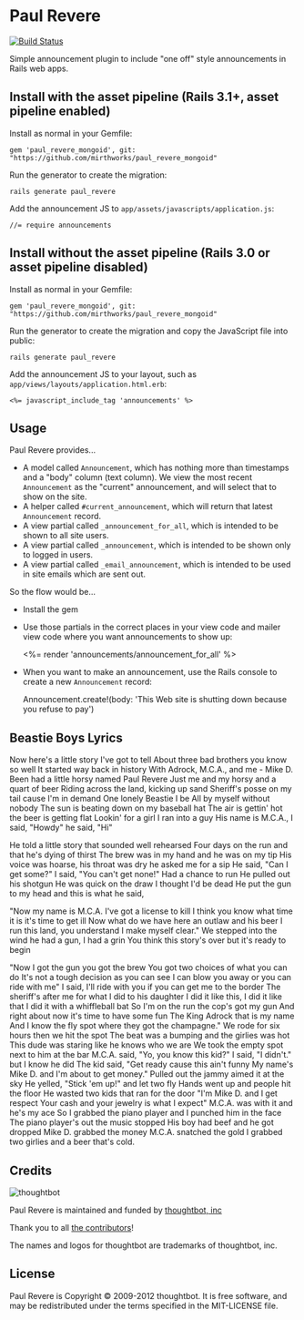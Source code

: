 Paul Revere
===========

[![Build Status](https://secure.travis-ci.org/kennym/paul_revere_mongoid.png?branch=master)](http://travis-ci.org/kennym/paul_revere_mongoid)


Simple announcement plugin to include "one off" style announcements in Rails web apps.

Install with the asset pipeline (Rails 3.1+, asset pipeline enabled)
--------------------------------------------------------------------

Install as normal in your Gemfile:

    gem 'paul_revere_mongoid', git: "https://github.com/mirthworks/paul_revere_mongoid"

Run the generator to create the migration:

    rails generate paul_revere

Add the announcement JS to `app/assets/javascripts/application.js`:

    //= require announcements


Install without the asset pipeline (Rails 3.0 or asset pipeline disabled)
---------------------------------------------------------------------------

Install as normal in your Gemfile:

    gem 'paul_revere_mongoid', git: "https://github.com/mirthworks/paul_revere_mongoid"

Run the generator to create the migration and copy the JavaScript file into public:

    rails generate paul_revere

Add the announcement JS to your layout, such as `app/views/layouts/application.html.erb`:

    <%= javascript_include_tag 'announcements' %>

Usage
-----

Paul Revere provides...

* A model called `Announcement`, which has nothing more than timestamps and a "body" column (text column).  We view the most recent `Announcement` as the "current" announcement, and will select that to show on the site.
* A helper called `#current_announcement`, which will return that latest `Announcement` record.
* A view partial called `_announcement_for_all`, which is intended to be shown to all site users.
* A view partial called `_announcement`, which is intended to be shown only to logged in users.
* A view partial called `_email_announcement`, which is intended to be used in site emails which are sent out.

So the flow would be...

* Install the gem
* Use those partials in the correct places in your view code and mailer view code where you want announcements to show up:

    <%= render 'announcements/announcement_for_all' %>

* When you want to make an announcement, use the Rails console to create a new `Announcement` record:

    Announcement.create!(body: 'This Web site is shutting down because you refuse to pay')

Beastie Boys Lyrics
-------------------

Now here's a little story I've got to tell
About three bad brothers you know so well
It started way back in history
With Adrock, M.C.A., and me - Mike D.
Been had a little horsy named Paul Revere
Just me and my horsy and a quart of beer
Riding across the land, kicking up sand
Sheriff's posse on my tail cause I'm in demand
One lonely Beastie I be
All by myself without nobody
The sun is beating down on my baseball hat
The air is gettin' hot the beer is getting flat
Lookin' for a girl I ran into a guy
His name is M.C.A., I said, "Howdy" he said, "Hi"

He told a little story that sounded well rehearsed
Four days on the run and that he's dying of thirst
The brew was in my hand and he was on my tip
His voice was hoarse, his throat was dry he asked me for a sip
He said, "Can I get some?"
I said, "You can't get none!"
Had a chance to run
He pulled out his shotgun
He was quick on the draw I thought I'd be dead
He put the gun to my head and this is what he said,

"Now my name is M.C.A. I've got a license to kill
I think you know what time it is it's time to get ill
Now what do we have here an outlaw and his beer
I run this land, you understand I make myself clear."
We stepped into the wind he had a gun, I had a grin
You think this story's over but it's ready to begin

"Now I got the gun you got the brew
You got two choices of what you can do
It's not a tough decision as you can see
I can blow you away or you can ride with me"
I said, I'll ride with you if you can get me to the border
The sheriff's after me for what I did to his daughter
I did it like this, I did it like that
I did it with a whiffleball bat
So I'm on the run the cop's got my gun
And right about now it's time to have some fun
The King Adrock that is my name
And I know the fly spot where they got the champagne."
We rode for six hours then we hit the spot
The beat was a bumping and the girlies was hot
This dude was staring like he knows who we are
We took the empty spot next to him at the bar
M.C.A. said, "Yo, you know this kid?"
I said, "I didn't." but I know he did
The kid said, "Get ready cause this ain't funny
My name's Mike D. and I'm about to get money."
Pulled out the jammy aimed it at the sky
He yelled, "Stick 'em up!" and let two fly
Hands went up and people hit the floor
He wasted two kids that ran for the door
"I'm Mike D. and I get respect
Your cash and your jewelry is what I expect"
M.C.A. was with it and he's my ace
So I grabbed the piano player and I punched him in the face
The piano player's out the music stopped
His boy had beef and he got dropped
Mike D. grabbed the money M.C.A. snatched the gold
I grabbed two girlies and a beer that's cold.

Credits
-------

![thoughtbot](http://thoughtbot.com/images/tm/logo.png)

Paul Revere is maintained and funded by [thoughtbot, inc](http://thoughtbot.com/community)

Thank you to all [the contributors](https://github.com/thoughtbot/paul_revere/contributors)!

The names and logos for thoughtbot are trademarks of thoughtbot, inc.

License
-------

Paul Revere is Copyright © 2009-2012 thoughtbot. It is free software, and may be redistributed under the terms specified in the MIT-LICENSE file.
